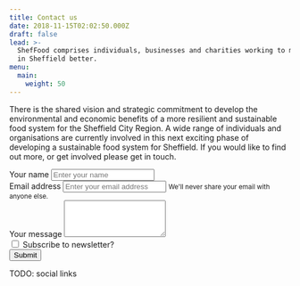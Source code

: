 ```yaml
---
title: Contact us
date: 2018-11-15T02:02:50.000Z
draft: false
lead: >-
  ShefFood comprises individuals, businesses and charities working to make food
  in Sheffield better.
menu:
  main:
    weight: 50
---
```

There is the shared vision and strategic commitment to develop the environmental and economic benefits of a more resilient and sustainable food system for the Sheffield City Region. A wide range of individuals and organisations are currently involved in this next exciting phase of developing a sustainable food system for Sheffield. If you would like to find out more, or get involved please get in touch.

<form name="contact" method="POST" data-netlify="true" action="/pages/form_submitted">
  <div class="form-group">
    <label for="name"">Your name</label>
    <input type="text" required class="form-control" id="name" name="name" placeholder="Enter your name">
  </div>
  <div class="form-group">
    <label for="email">Email address</label>
    <input type="email" class="form-control" id="email" name="email" aria-describedby="emailHelp" placeholder="Enter your email address">
    <small id="emailHelp" class="form-text text-muted">We'll never share your email with anyone else.</small>
  </div>
  <div class="form-group">
    <label for="message">Your message</label>
    <textarea class="form-control" id="message" name="message" rows="4"></textarea>
  </div>
  <div class="form-group form-check">
    <input type="checkbox" class="form-check-input" id="add_to_newsletter" name="subscribe_to_newsletter">
    <label class="form-check-label" for="add_to_newsletter">Subscribe to newsletter?</label>
  </div>
  <button type="submit" class="btn btn-primary">Submit</button>
</form>

TODO: social links
